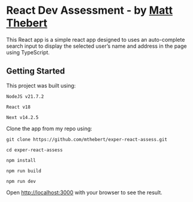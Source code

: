 # React Dev Assessment - by [Matt Thebert](https://github.com/mthebert/exper-react-assess)

This React app is a simple react app designed to uses an auto-complete search input to display the
selected user’s name and address in the page using TypeScript.

## Getting Started

This project was built using:

    NodeJS v21.7.2

    React v18
    
    Next v14.2.5


Clone the app from my repo using:

`git clone https://github.com/mthebert/exper-react-assess.git`

`cd exper-react-assess`

`npm install`

`npm run build`

`npm run dev`

Open [http://localhost:3000](http://localhost:3000) with your browser to see the result.
